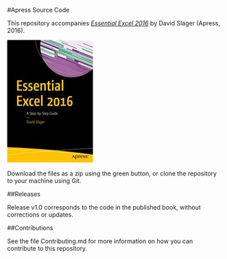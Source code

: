 #Apress Source Code

This repository accompanies [*Essential Excel 2016*](http://www.apress.com/9781484221600) by David Slager (Apress, 2016).

![Cover image](9781484221600.jpg)

Download the files as a zip using the green button, or clone the repository to your machine using Git.

##Releases

Release v1.0 corresponds to the code in the published book, without corrections or updates.

##Contributions

See the file Contributing.md for more information on how you can contribute to this repository.
